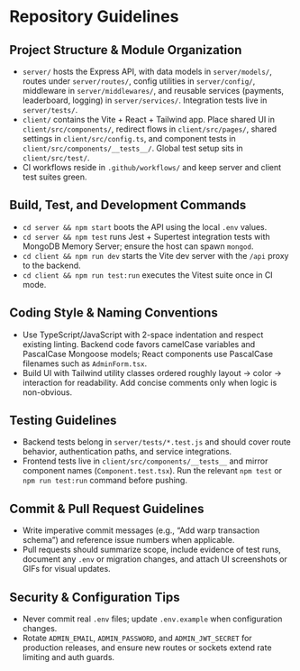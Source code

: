 # Repository Guidelines

## Project Structure & Module Organization
- `server/` hosts the Express API, with data models in `server/models/`, routes under `server/routes/`, config utilities in `server/config/`, middleware in `server/middlewares/`, and reusable services (payments, leaderboard, logging) in `server/services/`. Integration tests live in `server/tests/`.
- `client/` contains the Vite + React + Tailwind app. Place shared UI in `client/src/components/`, redirect flows in `client/src/pages/`, shared settings in `client/src/config.ts`, and component tests in `client/src/components/__tests__/`. Global test setup sits in `client/src/test/`.
- CI workflows reside in `.github/workflows/` and keep server and client test suites green.

## Build, Test, and Development Commands
- `cd server && npm start` boots the API using the local `.env` values.
- `cd server && npm test` runs Jest + Supertest integration tests with MongoDB Memory Server; ensure the host can spawn `mongod`.
- `cd client && npm run dev` starts the Vite dev server with the `/api` proxy to the backend.
- `cd client && npm run test:run` executes the Vitest suite once in CI mode.

## Coding Style & Naming Conventions
- Use TypeScript/JavaScript with 2-space indentation and respect existing linting. Backend code favors camelCase variables and PascalCase Mongoose models; React components use PascalCase filenames such as `AdminForm.tsx`.
- Build UI with Tailwind utility classes ordered roughly layout → color → interaction for readability. Add concise comments only when logic is non-obvious.

## Testing Guidelines
- Backend tests belong in `server/tests/*.test.js` and should cover route behavior, authentication paths, and service integrations.
- Frontend tests live in `client/src/components/__tests__` and mirror component names (`Component.test.tsx`). Run the relevant `npm test` or `npm run test:run` command before pushing.

## Commit & Pull Request Guidelines
- Write imperative commit messages (e.g., “Add warp transaction schema”) and reference issue numbers when applicable.
- Pull requests should summarize scope, include evidence of test runs, document any `.env` or migration changes, and attach UI screenshots or GIFs for visual updates.

## Security & Configuration Tips
- Never commit real `.env` files; update `.env.example` when configuration changes.
- Rotate `ADMIN_EMAIL`, `ADMIN_PASSWORD`, and `ADMIN_JWT_SECRET` for production releases, and ensure new routes or sockets extend rate limiting and auth guards.
